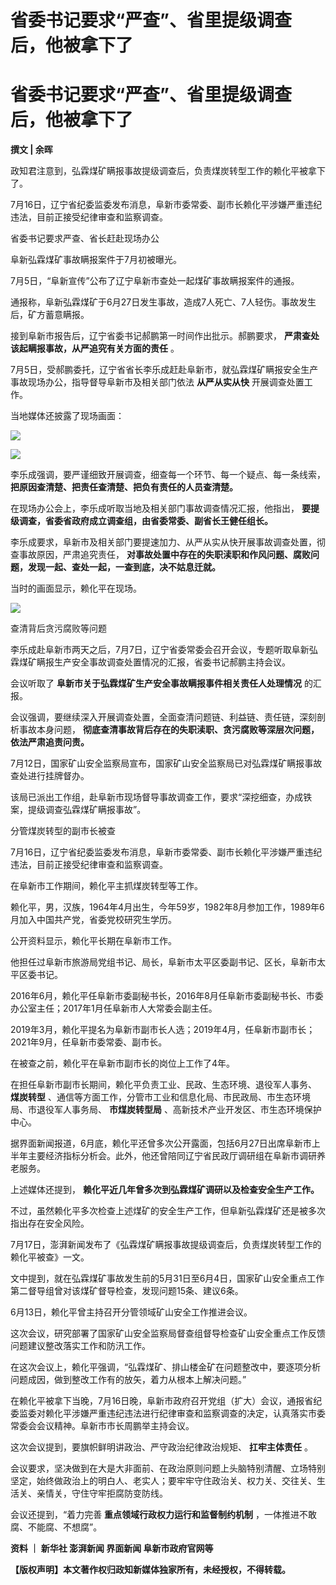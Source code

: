 # 省委书记要求“严查”、省里提级调查后，他被拿下了

# 省委书记要求“严查”、省里提级调查后，他被拿下了

**撰文 | 余晖**

政知君注意到，弘霖煤矿瞒报事故提级调查后，负责煤炭转型工作的赖化平被拿下了。

7月16日，辽宁省纪委监委发布消息，阜新市委常委、副市长赖化平涉嫌严重违纪违法，目前正接受纪律审查和监察调查。

省委书记要求严查、省长赶赴现场办公

阜新弘霖煤矿事故瞒报案件于7月初被曝光。

7月5日，“阜新宣传”公布了辽宁阜新市查处一起煤矿事故瞒报案件的通报。

通报称，阜新弘霖煤矿于6月27日发生事故，造成7人死亡、7人轻伤。事故发生后，矿方蓄意瞒报。

接到阜新市报告后，辽宁省委书记郝鹏第一时间作出批示。郝鹏要求， **严肃查处该起瞒报事故，从严追究有关方面的责任** 。

7月5日，受郝鹏委托，辽宁省省长李乐成赶赴阜新市，就弘霖煤矿瞒报安全生产事故现场办公，指导督导阜新市及相关部门依法 **从严从实从快** 开展调查处置工作。

当地媒体还披露了现场画面：

![](https://inews.gtimg.com/news_bt/ODvKvigfGLS3B32-ZLwtRMVCKP9ch65Yn5YqVFSIQwxbgAA/1000)

![](https://inews.gtimg.com/news_bt/O4NebD52X-CIaVEgaetrcbt6Ey9pQpI9st9_S6pySbLKgAA/1000)

李乐成强调，要严谨细致开展调查，细查每一个环节、每一个疑点、每一条线索， **把原因查清楚、把责任查清楚、把负有责任的人员查清楚。**

在现场办公会上，李乐成听取当地及相关部门事故调查情况汇报，他指出， **要提级调查，省委省政府成立调查组，由省委常委、副省长王健任组长。**

李乐成要求，阜新市及相关部门要提速加力、从严从实从快开展事故调查处置，彻查事故原因，严肃追究责任，
**对事故处置中存在的失职渎职和作风问题、腐败问题，发现一起、查处一起，一查到底，决不姑息迁就。**

当时的画面显示，赖化平在现场。

![](https://inews.gtimg.com/news_bt/O_xE9kCfZbTC16Fy8hdilXWtYxxV2Uxkn6GzW56AHjwKcAA/1000)

查清背后贪污腐败等问题

李乐成赴阜新市两天之后，7月7日，辽宁省委常委会召开会议，专题听取阜新弘霖煤矿瞒报生产安全事故调查处置情况的汇报，省委书记郝鹏主持会议。

会议听取了 **阜新市关于弘霖煤矿生产安全事故瞒报事件相关责任人处理情况** 的汇报。

会议强调，要继续深入开展调查处置，全面查清问题链、利益链、责任链，深刻剖析事故本身问题，
**彻底查清事故背后存在的失职渎职、贪污腐败等深层次问题，依法严肃追责问责。**

7月12日，国家矿山安全监察局宣布，国家矿山安全监察局已对弘霖煤矿瞒报事故查处进行挂牌督办。

该局已派出工作组，赴阜新市现场督导事故调查工作，要求“深挖细查，办成铁案，提级调查弘霖煤矿瞒报事故”。

分管煤炭转型的副市长被查

7月16日，辽宁省纪委监委发布消息，阜新市委常委、副市长赖化平涉嫌严重违纪违法，目前正接受纪律审查和监察调查。

在阜新市工作期间，赖化平主抓煤炭转型等工作。

赖化平，男，汉族，1964年4月出生，今年59岁，1982年8月参加工作，1989年6月加入中国共产党，省委党校研究生学历。

公开资料显示，赖化平长期在阜新市工作。

他担任过阜新市旅游局党组书记、局长，阜新市太平区委副书记、区长，阜新市太平区委书记。

2016年6月，赖化平任阜新市委副秘书长，2016年8月任阜新市委副秘书长、市委办公室主任；2017年1月任阜新市人大常委会副主任。

2019年3月，赖化平提名为阜新市副市长人选；2019年4月，任阜新市副市长；2021年9月，任阜新市委常委、副市长。

在被查之前，赖化平在阜新市副市长的岗位上工作了4年。

在担任阜新市副市长期间，赖化平负责工业、民政、生态环境、退役军人事务、 **煤炭转型**
、通信等方面工作，分管市工业和信息化局、市民政局、市生态环境局、市退役军人事务局、 **市煤炭转型局** 、高新技术产业开发区、市生态环境保护中心。

据界面新闻报道，6月底，赖化平还曾多次公开露面，包括6月27日出席阜新市上半年主要经济指标分析会。此外，他还曾陪同辽宁省民政厅调研组在阜新市调研养老服务。

上述媒体还提到， **赖化平近几年曾多次到弘霖煤矿调研以及检查安全生产工作。**

不过，虽然赖化平多次检查上述煤矿的安全生产工作，但阜新弘霖煤矿还是被多次指出存在安全风险。

7月17日，澎湃新闻发布了《弘霖煤矿瞒报事故提级调查后，负责煤炭转型工作的赖化平被查》一文。

文中提到，就在弘霖煤矿事故发生前的5月31日至6月4日，国家矿山安全重点工作第二督导组曾对该煤矿督导检查，发现问题15条、建议6条。

6月13日，赖化平曾主持召开分管领域矿山安全工作推进会议。

这次会议，研究部署了国家矿山安全监察局督查组督导检查矿山安全重点工作反馈问题建议整改落实工作和防汛工作。

在这次会议上，赖化平强调，“弘霖煤矿、排山楼金矿在问题整改中，要逐项分析问题成因，做到整改工作有的放矢，着力从根本上解决问题。”

在赖化平被拿下当晚，7月16日晚，阜新市政府召开党组（扩大）会议，通报省纪委监委对赖化平涉嫌严重违纪违法进行纪律审查和监察调查的决定，认真落实市委常委会会议精神。阜新市市长周鹏举主持会议。

这次会议提到，要旗帜鲜明讲政治、严守政治纪律政治规矩、 **扛牢主体责任** 。

会议要求，坚决做到在大是大非面前、在政治原则问题上头脑特别清醒、立场特别坚定，始终做政治上的明白人、老实人；要牢牢守住政治关、权力关、交往关、生活关、亲情关，守住守牢拒腐防变防线。

会议还提到，“着力完善 **重点领域行政权力运行和监督制约机制** ，一体推进不敢腐、不能腐、不想腐”。

**资料 ｜ 新华社 澎湃新闻 界面新闻 阜新市政府官网等**

**【版权声明】本文著作权归政知新媒体独家所有，未经授权，不得转载。**

